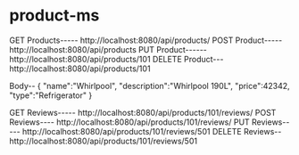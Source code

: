 # product-ms


GET Products----- http://localhost:8080/api/products/
POST Product----- http://localhost:8080/api/products
PUT Product------ http://localhost:8080/api/products/101
DELETE Product--- http://localhost:8080/api/products/101

Body--
{
"name":"Whirlpool",
"description":"Whirlpool 190L",
"price":42342,
"type":"Refrigerator"
}


GET Reviews----- http://localhost:8080/api/products/101/reviews/
POST Reviews---- http://localhost:8080/api/products/101/reviews/
PUT Reviews----- http://localhost:8080/api/products/101/reviews/501
DELETE Reviews-- http://localhost:8080/api/products/101/reviews/501